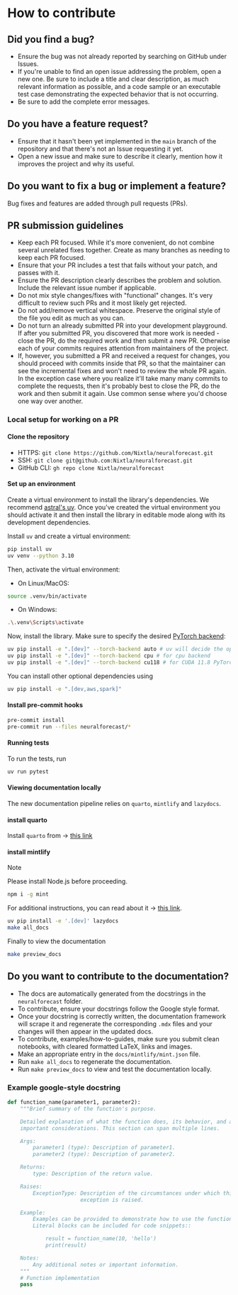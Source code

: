 # How to contribute

## Did you find a bug?

* Ensure the bug was not already reported by searching on GitHub under Issues.
* If you're unable to find an open issue addressing the problem, open a new one. Be sure to include a title and clear description, as much relevant information as possible, and a code sample or an executable test case demonstrating the expected behavior that is not occurring.
* Be sure to add the complete error messages.

## Do you have a feature request?

* Ensure that it hasn't been yet implemented in the `main` branch of the repository and that there's not an Issue requesting it yet.
* Open a new issue and make sure to describe it clearly, mention how it improves the project and why its useful.

## Do you want to fix a bug or implement a feature?

Bug fixes and features are added through pull requests (PRs).

## PR submission guidelines

* Keep each PR focused. While it's more convenient, do not combine several unrelated fixes together. Create as many branches as needing to keep each PR focused.
* Ensure that your PR includes a test that fails without your patch, and passes with it.
* Ensure the PR description clearly describes the problem and solution. Include the relevant issue number if applicable.
* Do not mix style changes/fixes with "functional" changes. It's very difficult to review such PRs and it most likely get rejected.
* Do not add/remove vertical whitespace. Preserve the original style of the file you edit as much as you can.
* Do not turn an already submitted PR into your development playground. If after you submitted PR, you discovered that more work is needed - close the PR, do the required work and then submit a new PR. Otherwise each of your commits requires attention from maintainers of the project.
* If, however, you submitted a PR and received a request for changes, you should proceed with commits inside that PR, so that the maintainer can see the incremental fixes and won't need to review the whole PR again. In the exception case where you realize it'll take many many commits to complete the requests, then it's probably best to close the PR, do the work and then submit it again. Use common sense where you'd choose one way over another.

### Local setup for working on a PR

#### Clone the repository

* HTTPS: `git clone https://github.com/Nixtla/neuralforecast.git`
* SSH: `git clone git@github.com:Nixtla/neuralforecast.git`
* GitHub CLI: `gh repo clone Nixtla/neuralforecast`

#### Set up an environment

Create a virtual environment to install the library's dependencies. We recommend [astral's uv](https://github.com/astral-sh/uv).
Once you've created the virtual environment you should activate it and then install the library in editable mode along with its development dependencies.

Install `uv` and create a virtual environment:

```bash
pip install uv
uv venv --python 3.10
```

Then, activate the virtual environment:

* On Linux/MacOS:

```bash
source .venv/bin/activate
```

* On Windows:

```bash
.\.venv\Scripts\activate
```

Now, install the library. Make sure to specify the desired [PyTorch backend](https://docs.astral.sh/uv/reference/cli/#uv-pip-install--torch-backend):

```bash
uv pip install -e ".[dev]" --torch-backend auto # uv will decide the optimal backend automatically
uv pip install -e ".[dev]" --torch-backend cpu # for cpu backend
uv pip install -e ".[dev]" --torch-backend cu118 # for CUDA 11.8 PyTorch backend
```

You can install other optional dependencies using

```sh
uv pip install -e ".[dev,aws,spark]"
```

#### Install pre-commit hooks

```sh
pre-commit install
pre-commit run --files neuralforecast/*
```

#### Running tests

To run the tests, run

```sh
uv run pytest
```

#### Viewing documentation locally

The new documentation pipeline relies on `quarto`, `mintlify` and `lazydocs`.

#### install quarto

Install `quarto` from &rarr; [this link](https://quarto.org/docs/get-started/)

#### install mintlify

> [!NOTE]
> Please install Node.js before proceeding.

```sh
npm i -g mint
```

For additional instructions, you can read about it &rarr; [this link](https://mintlify.com/docs/installation).

```sh
uv pip install -e '.[dev]' lazydocs
make all_docs
```

Finally to view the documentation

```sh
make preview_docs
```

## Do you want to contribute to the documentation?

* The docs are automatically generated from the docstrings in the `neuralforecast` folder.
* To contribute, ensure your docstrings follow the Google style format.
* Once your docstring is correctly written, the documentation framework will scrape it and regenerate the corresponding `.mdx` files and your changes will then appear in the updated docs.
* To contribute, examples/how-to-guides, make sure you submit clean notebooks, with cleared formatted LaTeX, links and images.
* Make an appropriate entry in the `docs/mintlify/mint.json` file.
* Run `make all_docs` to regenerate the documentation.
* Run `make preview_docs` to view and test the documentation locally.

### Example google-style docstring

```py
def function_name(parameter1, parameter2):
    """Brief summary of the function's purpose.

    Detailed explanation of what the function does, its behavior, and any
    important considerations. This section can span multiple lines.

    Args:
        parameter1 (type): Description of parameter1.
        parameter2 (type): Description of parameter2.

    Returns:
        type: Description of the return value.

    Raises:
        ExceptionType: Description of the circumstances under which this
                       exception is raised.

    Example:
        Examples can be provided to demonstrate how to use the function.
        Literal blocks can be included for code snippets::

            result = function_name(10, 'hello')
            print(result)

    Notes:
        Any additional notes or important information.
    """
    # Function implementation
    pass

```
